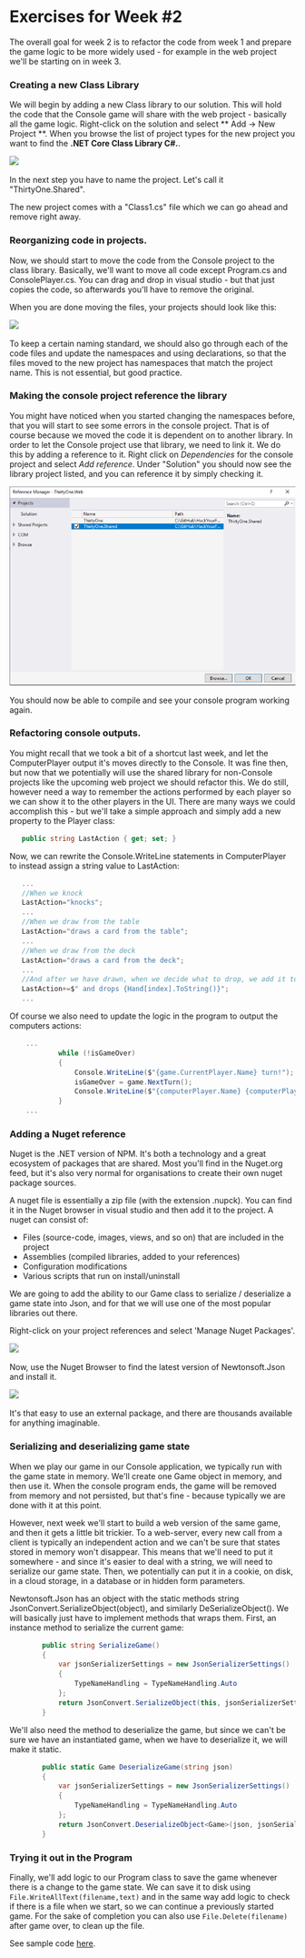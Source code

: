 # Exercises for Week #2

The overall goal for week 2 is to refactor the code from week 1 and prepare the game logic to be more widely used - for example in the web project we'll be starting on in week 3.


### Creating a new Class Library
We will begin by adding a new Class library to our solution. This will hold the code that the Console game will share with the web project - basically all the game logic.
Right-click on the solution and select ** Add -> New Project **.
When you browse the list of project types for the new project you want to find the **.NET Core Class Library C#.**.

![](ClassLibraryProject.png)

In the next step you have to name the project. Let's call it "ThirtyOne.Shared".

The new project comes with a "Class1.cs" file which we can go ahead and remove right away.



### Reorganizing code in projects.
Now, we should start to move the code from the Console project to the class library.
Basically, we'll want to move all code except Program.cs and ConsolePlayer.cs.
You can drag and drop in visual studio - but that just copies the code, so afterwards you'll have to remove the original.

When you are done moving the files, your projects should look like this:

![](ProjectsRemodelled.png)

To keep a certain naming standard, we should also go through each of the code files and update the namespaces and using declarations, so that the files moved to the new project has namespaces that match the project name. This is not essential, but good practice.


### Making the console project reference the library

You might have noticed when you started changing the namespaces before, that you will start to see some errors in the console project. That is of course because we moved the code it is dependent on to another library. In order to let the Console project use that library, we need to link it. We do this by adding a reference to it. Right click on *Dependencies* for the console project and select *Add reference*. Under "Solution" you should now see the library project listed, and you can reference it by simply checking it.

![](AddReference.png)

You should now be able to compile and see your console program working again.


### Refactoring console outputs.

You might recall that we took a bit of a shortcut last week, and let the ComputerPlayer output it's moves directly to the Console. 
It was fine then, but now that we potentially will use the shared library for non-Console projects like the upcoming web project we should refactor this.
We do still, however need a way to remember the actions performed by each player so we can show it to the other players in the UI.
There are many ways we could accomplish this - but we'll take a simple approach and simply add a new property to the Player class:
```csharp
   public string LastAction { get; set; }
```

Now, we can rewrite the Console.WriteLine statements in ComputerPlayer to instead assign a string value to LastAction:
```csharp
   ...
   //When we knock
   LastAction="knocks";
   ...
   //When we draw from the table
   LastAction="draws a card from the table";
   ...
   //When we draw from the deck
   LastAction="draws a card from the deck";
   ...
   //And after we have drawn, when we decide what to drop, we add it to the LastAction
   LastAction+=$" and drops {Hand[index].ToString()}";
   ...

```
Of course we also need to update the logic in the program to output the computers actions:
```csharp
    ...
            while (!isGameOver)
            {
                Console.WriteLine($"{game.CurrentPlayer.Name} turn!");
                isGameOver = game.NextTurn();
                Console.WriteLine($"{computerPlayer.Name} {computerPlayer.LastAction}");
            }
    ...
```

### Adding a Nuget reference

Nuget is the .NET version of NPM. It's both a technology and a great ecosystem of packages that are shared.
Most you'll find in the Nuget.org feed, but it's also very normal for organisations to create their own nuget package sources.

A nuget file is essentially a zip file (with the extension .nupck). You can find it in the Nuget browser in visual studio and then add it to the project.
A nuget can consist of:
* Files (source-code, images, views, and so on) that are included in the project
* Assemblies (compiled libraries, added to your references)
* Configuration modifications
* Various scripts that run on install/uninstall

We are going to add the ability to our Game class to serialize / deserialize a game state into Json, and for that we will use one of the most popular libraries out there.

Right-click on your project references and select 'Manage Nuget Packages'.

![](ManageNuget.png)

Now, use the Nuget Browser to find the latest version of Newtonsoft.Json and install it.

![](NugetBrowser.png)

It's that easy to use an external package, and there are thousands available for anything imaginable.


### Serializing and deserializing game state

When we play our game in our Console application, we typically run with the game state in memory. We'll create one Game object in memory, and then use it.
When the console program ends, the game will be removed from memory and not persisted, but that's fine - because typically we are done with it at this point.

However, next week we'll start to build a web version of the same game, and then it gets a little bit trickier.
To a web-server, every new call from a client is typically an independent action and we can't be sure that states stored in memory won't disappear.
This means that we'll need to put it somewhere - and since it's easier to deal with a string, we will need to serialize our game state.
Then, we potentially can put it in a cookie, on disk, in a cloud storage, in a database or in hidden form parameters.

Newtonsoft.Json has an object with the static methods string JsonConvert.SerializeObject(object), and similarly DeSerializeObject().
We will basically just have to implement methods that wraps them.
First, an instance method to serialize the current game:

```csharp
        public string SerializeGame()
        {
            var jsonSerializerSettings = new JsonSerializerSettings()
            {
                TypeNameHandling = TypeNameHandling.Auto
            };
            return JsonConvert.SerializeObject(this, jsonSerializerSettings);
        }
```
We'll also need the method to deserialize the game, but since we can't be sure we have an instantiated game, when we have to deserialize it, we will make it static.

```csharp
        public static Game DeserializeGame(string json)
        {
            var jsonSerializerSettings = new JsonSerializerSettings()
            {
                TypeNameHandling = TypeNameHandling.Auto
            };
            return JsonConvert.DeserializeObject<Game>(json, jsonSerializerSettings);
        }
```


### Trying it out in the Program

Finally, we'll add logic to our Program class to save the game whenever there is a change to the game state. 
We can save it to disk using ```File.WriteAllText(filename,text)``` and in the same way add logic to check if there is a file when we start, so we can continue a previously started game.
For the sake of completion you can also use ```File.Delete(filename)``` after game over, to clean up the file.


See sample code [here](Solution/ThirtyOne/ThirtyOne/Program.cs).






